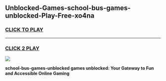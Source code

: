 
## Unblocked-Games-school-bus-games-unblocked-Play-Free-xo4na
<h3>
<a href="https://premium76.site?title=school-bus-games-unblocked&ref=20A">CLICK TO PLAY</a></h3>
<hr>

<h3>
<a href="https://premium76.site?title=school-bus-games-unblocked&ref=20A">CLICK 2 PLAY</a>
  
</h3>

<a href="https://premium76.site?title=school-bus-games-unblocked&ref=20A"><img src="https://clearcache.store/games.png"></a>


**school-bus-games-unblocked games unblocked: Your Gateway to Fun and Accessible Online Gaming**
